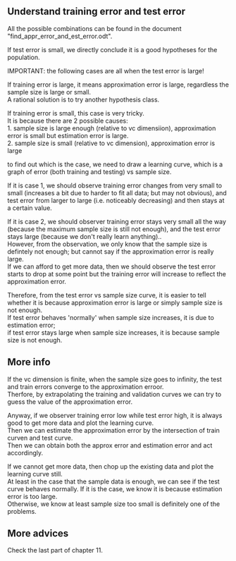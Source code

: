 Understand training error and test error
----------------------------------------------

All the possible combinations can be found in the document "find_appr_error_and_est_error.odt".

If test error is small, we directly conclude it is a good hypotheses for the population.


IMPORTANT: the following cases are all when the test error is large!

If training error is large, it means approximation error is large, regardless the sample size is large or small.  
A rational solution is to try another hypothesis class.

If training error is small, this case is very tricky.  
It is because there are 2 possible causes:  
	1. sample size is large enough (relative to vc dimensiion), approximation error is small but estimation error is large.  
	2. sample size is small (relative to vc dimension), approximation error is large

to find out which is the case, we need to draw a learning curve,
which is a graph of error (both training and testing) vs sample size.

If it is case 1, we should observe training error changes from very small to small (increases a bit due to harder to fit all data; but may not obvious),
and test error from larger to large (i.e. noticeably decreasing) and then stays at a certain value.

If it is case 2, we should observer training error stays very small all the way (because the maximum sample size is still not enough),
and the test error stays large (because we don't really learn anything)..  
However, from the observation, we only know that the sample size is defintely not enough; 
but cannot say if the approximation error is really large.  
If we can afford to get more data, then we should observe the test error starts to drop at some point 
but the training error will increase to reflect the approximation error.

Therefore, from the test error vs sample size curve, it is easier to tell whether it is because approximation error is large or simply sample size is not enough.  
If test error behaves 'normally' when sample size increases, it is due to estimation error;  
if test error stays large when sample size increases, it is because sample size is not enough.


More info
----------------------

If the vc dimension is finite, when the sample size goes to infinity,
the test and train errors converge to the approximation erroor.  
Therfore, by extrapolating the training and validation curves 
we can try to guess the value of the approximation error.

Anyway, if we observer training error low while test error high,
it is always good to get more data and plot the learning curve.  
Then we can estimate the approximation error by the intersection of train curven and test curve.  
Then we can obtain both the approx error and estimation error and act accordingly.

If we cannot get more data, then chop up the existing data and plot the learning curve still.  
At least in the case that the sample data is enough, we can see if the test curve behaves normally.
If it is the case, we know it is because estimation error is too large.  
Otherwise, we know at least sample size too small is definitely one of the problems.


More advices
----------------------

Check the last part of chapter 11.
